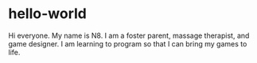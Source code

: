 # hello-world

Hi everyone. My name is N8. I am a foster parent, massage therapist, and game designer. I am learning to program so that I can bring my games to life.
